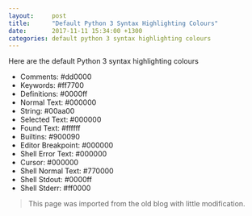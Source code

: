 ```yaml
---
layout:     post
title:      "Default Python 3 Syntax Highlighting Colours"
date:       2017-11-11 15:34:00 +1300
categories: default python 3 syntax highlighting colours
---
```


Here are the default Python 3 syntax highlighting colours

*   Comments: #dd0000
*   Keywords: #ff7700
*   Definitions: #0000ff
*   Normal Text: #000000
*   String: #00aa00
*   Selected Text: #000000
*   Found Text: #ffffff
*   Builtins: #900090
*   Editor Breakpoint: #000000
*   Shell Error Text: #000000
*   Cursor: #000000
*   Shell Normal Text: #770000
*   Shell Stdout: #0000ff
*   Shell Stderr: #ff0000

> This page was imported from the old blog with little modification.
